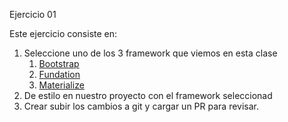 Ejercicio 01

Este ejercicio consiste en:

1. Seleccione uno de los 3 framework que viemos en esta clase 
   1. [Bootstrap](https://github.com/ElDwarf/C21-09-FrontWeb)
   2. [Fundation](https://get.foundation/)
   3. [Materialize](https://materializecss.com/)
2. De estilo en nuestro proyecto con el framework seleccionad
3. Crear subir los cambios a git y cargar un PR para revisar.
